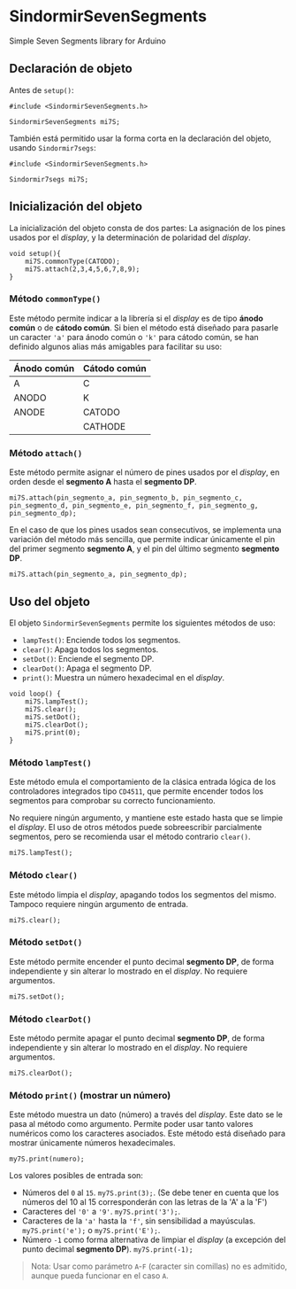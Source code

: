 # SindormirSevenSegments
Simple Seven Segments library for Arduino

## Declaración de objeto ##

Antes de `setup()`:

```
#include <SindormirSevenSegments.h>

SindormirSevenSegments mi7S;
```

También está permitido usar la forma corta en la declaración del objeto, usando `Sindormir7segs`:

```
#include <SindormirSevenSegments.h>

Sindormir7segs mi7S;
```

## Inicialización del objeto ##

La inicialización del objeto consta de dos partes: La asignación de los pines usados por el _display_, y la determinación de polaridad del _display_.

```
void setup(){
    mi7S.commonType(CATODO);
    mi7S.attach(2,3,4,5,6,7,8,9);
}
```

### Método `commonType()` ###

Este método permite indicar a la librería si el _display_ es de tipo **ánodo común** o de **cátodo común**. Si bien el método está diseñado para pasarle un caracter `'a'` para ánodo común o `'k'` para cátodo común, se han definido algunos alias más amigables para facilitar su uso:

| Ánodo común | Cátodo común |
|-------------|--------------|
|      A      |      C       |
|    ANODO    |      K       |
|    ANODE    |    CATODO    |
|             |   CATHODE    |

### Método `attach()` ###

Este método permite asignar el número de pines usados por el _display_, en orden desde el **segmento A** hasta el **segmento DP**.

```
mi7S.attach(pin_segmento_a, pin_segmento_b, pin_segmento_c, pin_segmento_d, pin_segmento_e, pin_segmento_f, pin_segmento_g, pin_segmento_dp);
```

En el caso de que los pines usados sean consecutivos, se implementa una variación del método más sencilla, que permite indicar únicamente el pin del primer segmento **segmento A**, y el pin del último segmento **segmento DP**.

```
mi7S.attach(pin_segmento_a, pin_segmento_dp);
```

## Uso del objeto ##

El objeto `SindormirSevenSegments` permite los siguientes métodos de uso:

-   `lampTest()`: Enciende todos los segmentos.
-   `clear()`: Apaga todos los segmentos.
-   `setDot()`: Enciende el segmento DP.
-   `clearDot()`: Apaga el segmento DP.
-   `print()`: Muestra un número hexadecimal en el _display_.

```
void loop() {
    mi7S.lampTest();
    mi7S.clear();
    mi7S.setDot();
    mi7S.clearDot();
    mi7S.print(0);
}
```

### Método `lampTest()` ###

Este método emula el comportamiento de la clásica entrada lógica de los controladores integrados tipo `CD4511`, que permite encender todos los segmentos para comprobar su correcto funcionamiento.

No requiere ningún argumento, y mantiene este estado hasta que se limpie el _display_. El uso de otros métodos puede sobreescribir parcialmente segmentos, pero se recomienda usar el método contrario `clear()`.

```
mi7S.lampTest();
```

### Método `clear()` ###

Este método limpia el _display_, apagando todos los segmentos del mismo. Tampoco requiere ningún argumento de entrada.

```
mi7S.clear();
```

### Método `setDot()` ###

Este método permite encender el punto decimal **segmento DP**, de forma independiente y sin alterar lo mostrado en el _display_. No requiere argumentos.

```
mi7S.setDot();
```

### Método `clearDot()` ###

Este método permite apagar el punto decimal **segmento DP**, de forma independiente y sin alterar lo mostrado en el _display_. No requiere argumentos.

```
mi7S.clearDot();
```

### Método `print()` (mostrar un número) ###

Este método muestra un dato (número) a través del _display_. Este dato se le pasa al método como argumento. Permite poder usar tanto valores numéricos como los caracteres asociados. Este método está diseñado para mostrar únicamente números hexadecimales.

```
my7S.print(numero);
```

Los valores posibles de entrada son:
-   Números del `0` al `15`.  `my7S.print(3);`.
(Se debe tener en cuenta que los números del 10 al 15 corresponderán con las letras de la 'A' a la 'F')
-   Caracteres del `'0'` a `'9'`. `my7S.print('3');`.
-   Caracteres de la `'a'` hasta la `'f'`, sin sensibilidad a mayúsculas. `my7S.print('e');` o `my7S.print('E');`.
-   Número `-1` como forma alternativa de limpiar el _display_ (a excepción del punto decimal **segmento DP**). `my7S.print(-1);`

> Nota: Usar como parámetro `A`-`F` (caracter sin comillas) no es admitido, aunque pueda funcionar en el caso `A`.
